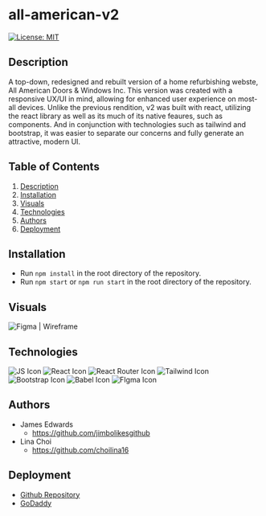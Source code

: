 # all-american-v2

[![License: MIT](https://img.shields.io/badge/License-MIT-yellow.svg)](https://opensource.org/licenses/MIT) 

## Description  
A top-down, redesigned and rebuilt version of a home refurbishing webste, All American Doors & Windows Inc. This version was created with a responsive UX/UI in mind, allowing for enhanced user experience on most-all devices. Unlike the previous rendition, v2 was built with react, utilizing the react library as well as its much of its native feaures, such as components. And in conjunction with technologies such as tailwind and bootstrap, it was easier to separate our concerns and fully generate an attractive, modern UI.

## Table of Contents
1. [Description](#description)
2. [Installation](#installation)
3. [Visuals](#visuals)
4. [Technologies](#technologies)
5. [Authors](#authors)
7. [Deployment](#deployment)

## Installation
 * Run `npm install` in the root directory of the repository.
 * Run `npm start` or `npm run start` in the root directory of the repository.

## Visuals
![Figma | Wireframe](https://user-images.githubusercontent.com/100983245/175784854-00409ce1-7c8e-43fa-a327-4330a2324339.png)

## Technologies
![JS Icon](https://img.shields.io/badge/JavaScript-323330?style=for-the-badge&logo=javascript&logoColor=F7DF1E)
![React Icon](https://img.shields.io/badge/React-20232A?style=for-the-badge&logo=react&logoColor=61DAFB)
![React Router Icon](https://img.shields.io/badge/React_Router-CA4245?style=for-the-badge&logo=react-router&logoColor=white)
![Tailwind Icon](https://img.shields.io/badge/Tailwind_CSS-38B2AC?style=for-the-badge&logo=tailwind-css&logoColor=white)
![Bootstrap Icon](https://img.shields.io/badge/Bootstrap-563D7C?style=for-the-badge&logo=bootstrap&logoColor=white)
![Babel Icon](https://img.shields.io/badge/Babel-F9DC3E?style=for-the-badge&logo=babel&logoColor=white)
![FIgma Icon](https://img.shields.io/badge/Figma-F24E1E?style=for-the-badge&logo=figma&logoColor=white)

## Authors
* James Edwards 
  - https://github.com/jimbolikesgithub
* Lina Choi 
  - https://github.com/choilina16

## Deployment
* [Github Repository](https://github.com/jimbolikesgithub/all-american-v2)
* [GoDaddy](https://www.allamericandoorsandwindowsinc.com/)

